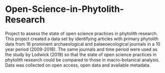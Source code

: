 # Open-Science-in-Phytolith-Research
Project to assess the state of open science practices in phytolith research.
This project created a data set by identifying articles with primary phytolith data from 16 prominent archaeological and palaeoecological journals in a 10 year period (2009-2018). The same journals and time period were used as the study by Lodwick (2019) so that the state of open science practices in phytolith research could be compared to those in macro-botanical analysis. Data was collected on open access, open data and available metadata.
